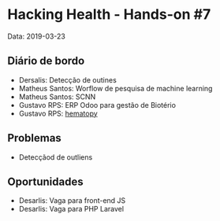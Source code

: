 # Hacking Health - Hands-on #7 
Data: 2019-03-23

## Diário de bordo
- Dersalis: Detecção de outines
- Matheus Santos: Worflow de pesquisa de machine learning
- Matheus Santos: SCNN
- Gustavo RPS: ERP Odoo para gestão de Biotério
- Gustavo RPS: [hematopy](https://github.com/ArgoCrew/hematopy)

## Problemas 
- Detecçãod de outliens

## Oportunidades
- Desarlis: Vaga para front-end JS
- Desarlis: Vaga para PHP Laravel